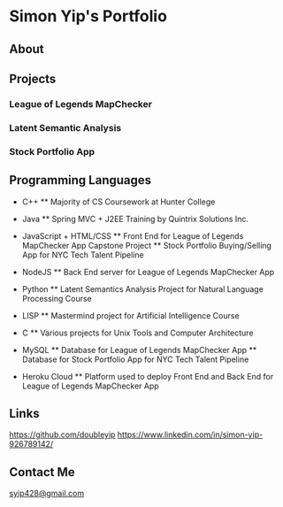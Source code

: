 # Simon Yip's Portfolio

## About

## Projects

### League of Legends MapChecker

### Latent Semantic Analysis

### Stock Portfolio App

## Programming Languages

* C++
** Majority of CS Coursework at Hunter College

* Java
** Spring MVC + J2EE Training by Quintrix Solutions Inc.

* JavaScript + HTML/CSS
** Front End for League of Legends MapChecker App Capstone Project
** Stock Portfolio Buying/Selling App for NYC Tech Talent Pipeline

* NodeJS
** Back End server for League of Legends MapChecker App

* Python
** Latent Semantics Analysis Project for Natural Language Processing Course

* LISP
** Mastermind project for Artificial Intelligence Course

* C
** Various projects for Unix Tools and Computer Architecture

* MySQL
** Database for League of Legends MapChecker App
** Database for Stock Portfolio App for NYC Tech Talent Pipeline

* Heroku Cloud
** Platform used to deploy Front End and Back End for League of Legends MapChecker App

## Links

https://github.com/doubleyip
https://www.linkedin.com/in/simon-yip-926789142/

## Contact Me

syip428@gmail.com